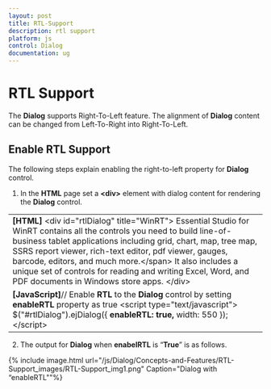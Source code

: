 ```yaml
---
layout: post
title: RTL-Support
description: rtl support
platform: js
control: Dialog
documentation: ug
---
```


# RTL Support

The **Dialog** supports Right-To-Left feature. The alignment of **Dialog** content can be changed from Left-To-Right into Right-To-Left.

## Enable RTL Support

The following steps explain enabling the right-to-left property for **Dialog** control.

1. In the **HTML** page set a **&lt;div&gt;** element with dialog content for rendering the **Dialog** control. 



<table>
<tr>
<td>
<b>[HTML]</b>        &lt;div id="rtlDialog" title="WinRT"&gt;        Essential Studio for WinRT contains all the controls you need to build line-of-business tablet applications <span>including grid, chart, map, tree map, SSRS report viewer, rich-text editor, pdf viewer, gauges, barcode, editors, and much more.&lt;/span&gt;        It also includes a unique set of controls for reading and writing Excel, Word, and PDF documents in Windows store apps.        &lt;/div&gt;</td></tr>
<tr>
<td>
<b>[JavaScript]</b>// Enable <b>RTL</b> to the <b>Dialog</b> control by setting <b>enableRTL</b> property as true    &lt;script type="text/javascript"&gt;        $("#rtlDialog").ejDialog({            <b>enableRTL: true,</b>            width: 550                    });     &lt;/script&gt;</td></tr>
</table>


2. The output for **Dialog** when **enabelRTL** is “**True**” is as follows.

{% include image.html url="/js/Dialog/Concepts-and-Features/RTL-Support_images/RTL-Support_img1.png" Caption="Dialog with “enableRTL""%}

